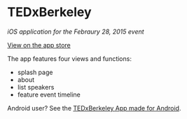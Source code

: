 # TEDxBerkeley
*iOS application for the Febraury 28, 2015 event*

[View on the app store](https://itunes.apple.com/us/app/tedxberkeley-2015/id971837810)

The app features four views and functions:
- splash page
- about
- list speakers
- feature event timeline

Android user? See the [TEDxBerkeley App made for Android](https://github.com/maxwolffe/TEDxBerkeleyApp).
